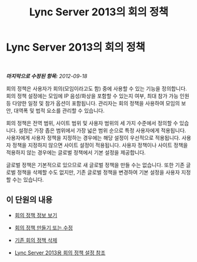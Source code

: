 ﻿---
title: Lync Server 2013의 회의 정책
TOCTitle: Lync Server 2013의 회의 정책
ms:assetid: 8f92eb7c-ee66-4df6-a726-4bff93b122cb
ms:mtpsurl: https://technet.microsoft.com/ko-kr/library/JJ688133(v=OCS.15)
ms:contentKeyID: 49885872
ms.date: 08/10/2015
mtps_version: v=OCS.15
ms.translationtype: HT
---

# Lync Server 2013의 회의 정책

 

_**마지막으로 수정된 항목:** 2012-09-18_

회의 정책은 사용자가 회의(모임이라고도 함) 중에 사용할 수 있는 기능을 정의합니다. 회의 정책 설정에는 모임에 IP 음성/화상을 포함할 수 있는지 여부, 최대 참가 가능 인원 등 다양한 일정 및 참가 옵션이 포함됩니다. 관리자는 회의 정책을 사용하여 모임의 보안, 대역폭 및 법적 요소를 관리할 수 있습니다.

회의 정책은 전역 범위, 사이트 범위 및 사용자 범위의 세 가지 수준에서 정의할 수 있습니다. 설정은 가장 좁은 범위에서 가장 넓은 범위 순으로 특정 사용자에게 적용됩니다. 사용자에게 사용자 정책을 지정하는 경우에는 해당 설정이 우선적으로 적용됩니다. 사용자 정책을 지정하지 않으면 사이트 설정이 적용됩니다. 사용자 정책이나 사이트 정책을 적용하지 않는 경우에는 글로벌 정책에서 기본 설정을 제공합니다.

글로벌 정책은 기본적으로 있으므로 새 글로벌 정책을 만들 수는 없습니다. 또한 기존 글로벌 정책을 삭제할 수도 없지만, 기존 글로벌 정책을 변경하여 기본 설정을 사용자 지정할 수는 있습니다.

## 이 단원의 내용

  - [회의 정책 정보 보기](lync-server-2013-view-conferencing-policy-information.md)

  - [회의 정책 만들기 또는 수정](lync-server-2013-create-or-modify-a-conferencing-policy.md)

  - [기존 회의 정책 삭제](lync-server-2013-delete-an-existing-conferencing-policy.md)

  - [Lync Server 2013용 회의 정책 설정 참조](lync-server-2013-conferencing-policy-settings-reference.md)

